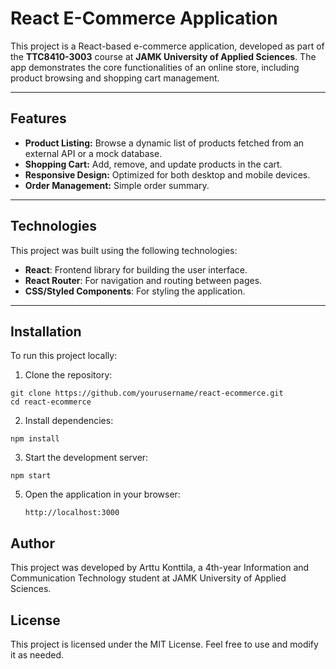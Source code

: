 # React E-Commerce Application  

This project is a React-based e-commerce application, developed as part of the **TTC8410-3003** course at **JAMK University of Applied Sciences**. The app demonstrates the core functionalities of an online store, including product browsing and shopping cart management.  

---

## Features  

- **Product Listing:** Browse a dynamic list of products fetched from an external API or a mock database.  
- **Shopping Cart:** Add, remove, and update products in the cart.  
- **Responsive Design:** Optimized for both desktop and mobile devices.  
- **Order Management:** Simple order summary.  

---

## Technologies  

This project was built using the following technologies:  

- **React**: Frontend library for building the user interface.  
- **React Router**: For navigation and routing between pages.  
- **CSS/Styled Components**: For styling the application.  

---

## Installation  

To run this project locally:  

1. Clone the repository:  
```
git clone https://github.com/yourusername/react-ecommerce.git
cd react-ecommerce
```

2. Install dependencies:
```
npm install
```
3. Start the development server:
```
npm start
```

5. Open the application in your browser:
   ```
   http://localhost:3000
   ```

## Author
This project was developed by Arttu Konttila, a 4th-year Information and Communication Technology student at JAMK University of Applied Sciences.

## License
This project is licensed under the MIT License. Feel free to use and modify it as needed.
